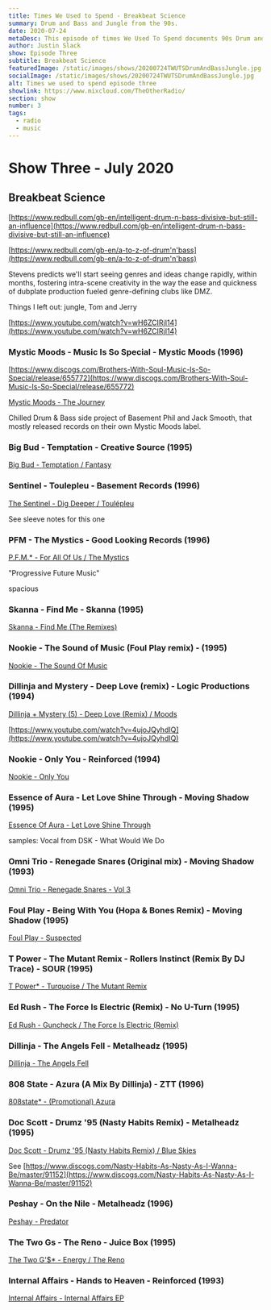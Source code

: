 ```yaml
---
title: Times We Used to Spend - Breakbeat Science
summary: Drum and Bass and Jungle from the 90s. 
date: 2020-07-24
metaDesc: This episode of times We Used To Spend documents 90s Drum and Bass and Jungle from my collection.
author: Justin Slack
show: Episode Three
subtitle: Breakbeat Science
featuredImage: /static/images/shows/20200724TWUTSDrumAndBassJungle.jpg
socialImage: /static/images/shows/20200724TWUTSDrumAndBassJungle.jpg
alt: Times we used to spend episode three
showlink: https://www.mixcloud.com/TheOtherRadio/
section: show
number: 3
tags:
  - radio
  - music
---
```




# Show Three - July 2020

## Breakbeat Science


[https://www.redbull.com/gb-en/intelligent-drum-n-bass-divisive-but-still-an-influence](https://www.redbull.com/gb-en/intelligent-drum-n-bass-divisive-but-still-an-influence)

[https://www.redbull.com/gb-en/a-to-z-of-drum'n'bass](https://www.redbull.com/gb-en/a-to-z-of-drum'n'bass)

Stevens predicts we'll start seeing genres and ideas change rapidly, within months, fostering intra-scene creativity in the way the ease and quickness of dubplate production fueled genre-defining clubs like DMZ.

Things I left out: jungle, Tom and Jerry

[https://www.youtube.com/watch?v=wH6ZCIRjI14](https://www.youtube.com/watch?v=wH6ZCIRjI14)

### Mystic Moods - Music Is So Special - Mystic Moods (1996)

[https://www.discogs.com/Brothers-With-Soul-Music-Is-So-Special/release/655772](https://www.discogs.com/Brothers-With-Soul-Music-Is-So-Special/release/655772)

[Mystic Moods - The Journey](https://www.discogs.com/Mystic-Moods-The-Journey/release/2499171)

Chilled Drum & Bass side project of Basement Phil and Jack Smooth, that mostly released records on their own Mystic Moods label.

### Big Bud - Temptation - Creative Source (1995)

[Big Bud - Temptation / Fantasy](https://www.discogs.com/Big-Bud-Temptation-Fantasy/release/5087)

### Sentinel - Toulepleu - Basement Records (1996)

[The Sentinel - Dig Deeper / Toulépleu](https://www.discogs.com/The-Sentinel-Dig-Deeper-Toul%C3%A9pleu/release/40323)

See sleeve notes for this one

### PFM - The Mystics - Good Looking Records (1996)

[P.F.M.* - For All Of Us / The Mystics](https://www.discogs.com/PFM-For-All-Of-Us-The-Mystics/release/9404)

"Progressive Future Music"

spacious

### Skanna - Find Me - Skanna (1995)

[Skanna - Find Me (The Remixes)](https://www.discogs.com/Skanna-Find-Me-The-Remixes/release/236450)

### Nookie - The Sound of Music (Foul Play remix) - (1995)

[Nookie - The Sound Of Music](https://www.discogs.com/Nookie-The-Sound-Of-Music/release/147061)

### Dillinja and Mystery - Deep Love (remix) - Logic Productions (1994)

[Dillinja + Mystery (5) - Deep Love (Remix) / Moods](https://www.discogs.com/Dillinja-Mystery-Deep-Love-Remix-Moods/release/343098)

[https://www.youtube.com/watch?v=4ujoJQyhdIQ](https://www.youtube.com/watch?v=4ujoJQyhdIQ)

### Nookie - Only You - Reinforced (1994)

[Nookie - Only You](https://www.discogs.com/Nookie-Only-You/release/37607)

### Essence of Aura - Let Love Shine Through - Moving Shadow (1995)

[Essence Of Aura - Let Love Shine Through](https://www.discogs.com/Essence-Of-Aura-Let-Love-Shine-Through/release/30368)

samples: Vocal from DSK - What Would We Do

### Omni Trio - Renegade Snares (Original mix) - Moving Shadow (1993)

[Omni Trio - Renegade Snares - Vol 3](https://www.discogs.com/Omni-Trio-Renegade-Snares-Vol-3/release/29755)

### Foul Play - Being With You (Hopa & Bones Remix) - Moving Shadow (1995)

[Foul Play - Suspected](https://www.discogs.com/Foul-Play-Suspected/release/9761)

### T Power - The Mutant Remix - Rollers Instinct (Remix By DJ Trace) - SOUR (1995)

[T Power* - Turquoise / The Mutant Remix](https://www.discogs.com/T-Power-Turquoise-The-Mutant-Remix/release/20722)

### Ed Rush - The Force Is Electric (Remix) - No U-Turn (1995)

[Ed Rush - Guncheck / The Force Is Electric (Remix)](https://www.discogs.com/Ed-Rush-Guncheck-The-Force-Is-Electric-Remix/release/31425)

### Dillinja - The Angels Fell - Metalheadz (1995)

[Dillinja - The Angels Fell](https://www.discogs.com/Dillinja-The-Angels-Fell/release/5512)

### 808 State - Azura (A Mix By Dillinja) - ZTT (1996)

[808state* - (Promotional) Azura](https://www.discogs.com/808state-Promotional-Azura/release/109027)

### Doc Scott - Drumz '95 (Nasty Habits Remix) - Metalheadz (1995)

[Doc Scott - Drumz '95 (Nasty Habits Remix) / Blue Skies](https://www.discogs.com/Doc-Scott-Drumz-95-Nasty-Habits-Remix-Blue-Skies/release/1107042)

See [https://www.discogs.com/Nasty-Habits-As-Nasty-As-I-Wanna-Be/master/91152](https://www.discogs.com/Nasty-Habits-As-Nasty-As-I-Wanna-Be/master/91152)

### Peshay - On the Nile - Metalheadz (1996)

[Peshay - Predator](https://www.discogs.com/Peshay-Predator/release/5563)

### The Two Gs - The Reno - Juice Box (1995)

[The Two G'$* - Energy / The Reno](https://www.discogs.com/The-Two-G-Energy-The-Reno/release/51412)

### Internal Affairs - Hands to Heaven - Reinforced (1993)

[Internal Affairs - Internal Affairs EP](https://www.discogs.com/Internal-Affairs-Internal-Affairs-EP/release/1539)